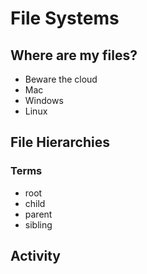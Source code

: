 # File Systems

## Where are my files?

- Beware the cloud
- Mac
- Windows
- Linux

## File Hierarchies

### Terms

- root
- child
- parent
- sibling

## Activity


